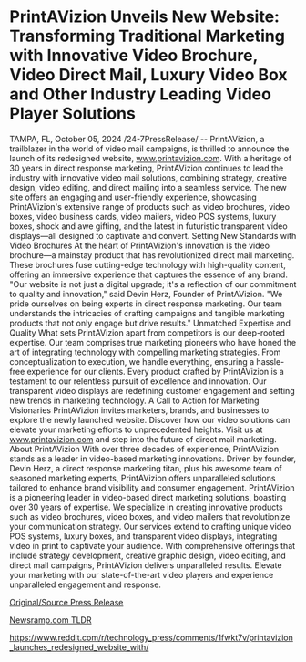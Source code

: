 # PrintAVizion Unveils New Website: Transforming Traditional Marketing with Innovative Video Brochure, Video Direct Mail, Luxury Video Box and Other Industry Leading Video Player Solutions

TAMPA, FL, October 05, 2024 /24-7PressRelease/ -- PrintAVizion, a trailblazer in the world of video mail campaigns, is thrilled to announce the launch of its redesigned website, www.printavizion.com. With a heritage of 30 years in direct response marketing, PrintAVizion continues to lead the industry with innovative video mail solutions, combining strategy, creative design, video editing, and direct mailing into a seamless service.  The new site offers an engaging and user-friendly experience, showcasing PrintAVizion's extensive range of products such as video brochures, video boxes, video business cards, video mailers, video POS systems, luxury boxes, shock and awe gifting, and the latest in futuristic transparent video displays—all designed to captivate and convert.  Setting New Standards with Video Brochures  At the heart of PrintAVizion's innovation is the video brochure—a mainstay product that has revolutionized direct mail marketing. These brochures fuse cutting-edge technology with high-quality content, offering an immersive experience that captures the essence of any brand.  "Our website is not just a digital upgrade; it's a reflection of our commitment to quality and innovation," said Devin Herz, Founder of PrintAVizion. "We pride ourselves on being experts in direct response marketing. Our team understands the intricacies of crafting campaigns and tangible marketing products that not only engage but drive results."  Unmatched Expertise and Quality What sets PrintAVizion apart from competitors is our deep-rooted expertise. Our team comprises true marketing pioneers who have honed the art of integrating technology with compelling marketing strategies. From conceptualization to execution, we handle everything, ensuring a hassle-free experience for our clients.  Every product crafted by PrintAVizion is a testament to our relentless pursuit of excellence and innovation. Our transparent video displays are redefining customer engagement and setting new trends in marketing technology.  A Call to Action for Marketing Visionaries PrintAVizion invites marketers, brands, and businesses to explore the newly launched website. Discover how our video solutions can elevate your marketing efforts to unprecedented heights.  Visit us at www.printavizion.com and step into the future of direct mail marketing.  About PrintAVizion With over three decades of experience, PrintAVizion stands as a leader in video-based marketing innovations. Driven by founder, Devin Herz, a direct response marketing titan, plus his awesome team of seasoned marketing experts, PrintAVizion offers unparalleled solutions tailored to enhance brand visibility and consumer engagement.  PrintAVizion is a pioneering leader in video-based direct marketing solutions, boasting over 30 years of expertise. We specialize in creating innovative products such as video brochures, video boxes, and video mailers that revolutionize your communication strategy. Our services extend to crafting unique video POS systems, luxury boxes, and transparent video displays, integrating video in print to captivate your audience. With comprehensive offerings that include strategy development, creative graphic design, video editing, and direct mail campaigns, PrintAVizion delivers unparalleled results. Elevate your marketing with our state-of-the-art video players and experience unparalleled engagement and response. 

[Original/Source Press Release](https://www.24-7pressrelease.com/press-release/514998/printavizion-unveils-new-website-transforming-traditional-marketing-with-innovative-video-brochure-video-direct-mail-luxury-video-box-and-other-industry-leading-video-player-solutions)
                    

[Newsramp.com TLDR](None) 

https://www.reddit.com/r/technology_press/comments/1fwkt7v/printavizion_launches_redesigned_website_with/